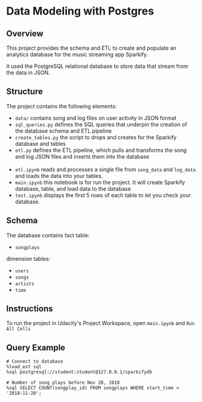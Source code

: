 # Data Modeling with Postgres

## Overview

This project provides the schema and ETL to create and populate an analytics database for the music streaming app Sparkify.

It used the PostgreSQL relational database to store data that stream from the data in JSON.

## Structure

The project contains the following elements:
* `data/` contains song and log files on user activity in JSON format
* `sql_queries.py` defines the SQL queries that underpin the creation of the database schema and ETL pipeline
* `create_tables.py` the script to drops and creates for the Sparkify database and tables
* `etl.py` defines the ETL pipeline, which pulls and transforms the song and log JSON files and inserts them into the database 
<br/><br/>
* `etl.ipynb` reads and processes a single file from `song_data` and `log_data` and loads the data into your tables.
* `main.ipynb` this notebook is for run the project. It will create Sparkify database, table, and load data to the database
* `test.ipynb` displays the first 5 rows of each table to let you check your database.

## Schema

The database contains 
fact table:
* `songplays`

dimension tables:
* `users`
* `songs`
* `artists`
* `time`

## Instructions

To run the project in Udacity's Project Workspace, open `main.ipynb` and  `Run All Cells`


## Query Example


```
# Connect to database
%load_ext sql
%sql postgresql://student:student@127.0.0.1/sparkifydb

# Number of song plays before Nov 20, 2018
%sql SELECT COUNT(songplay_id) FROM songplays WHERE start_time < '2018-11-20';

```
